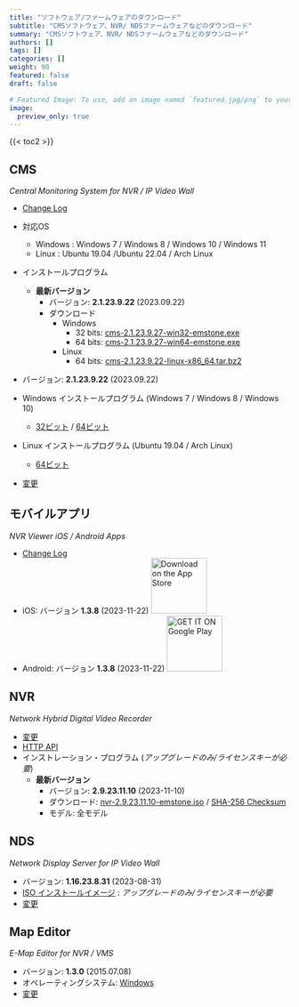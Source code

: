 ```yaml
---
title: "ソフトウェア/ファームウェアのダウンロード"
subtitle: "CMSソフトウェア、NVR/ NDSファームウェアなどのダウンロード"
summary: "CMSソフトウェア、NVR/ NDSファームウェアなどのダウンロード"
authors: []
tags: []
categories: []
weight: 90
featured: false
draft: false

# Featured Image: To use, add an image named `featured.jpg/png` to your page's folder.
image:
  preview_only: true
---
```


{{< toc2 >}}

## CMS

*Central Monitoring System for NVR / IP Video Wall*

- [Change Log](/docs/cms/changelog/cms21.html)
- 対応OS
  - Windows : Windows 7 / Windows 8 / Windows 10 / Windows 11
  - Linux : Ubuntu 19.04 /Ubuntu 22.04 / Arch Linux
- インストールプログラム
  - **最新バージョン**
    - バージョン: **2.1.23.9.22** (2023.09.22)
    - ダウンロード
      - Windows
        - 32 bits: [cms-2.1.23.9.27-win32-emstone.exe](https://www.emstone.com/data/cms/cms-2.1.23.9.27-win32-emstone.exe)
        - 64 bits: [cms-2.1.23.9.27-win64-emstone.exe](https://www.emstone.com/data/cms/cms-2.1.23.9.27-win64-emstone.exe)
      - Linux
        - 64 bits: [cms-2.1.23.9.22-linux-x86_64.tar.bz2](https://www.emstone.com/data/cms/cms-2.1.23.9.22-linux-x86_64.tar.bz2)

- バージョン: **2.1.23.9.22** (2023.09.22)
- Windows インストールプログラム (Windows 7 / Windows 8 / Windows 10)
  - [32ビット](https://www.emstone.com/data/cms/cms-2.1.23.9.27-win32-emstone.exe) / [64ビット](https://www.emstone.com/data/cms/cms-2.1.23.9.27-win64-emstone.exe)
- Linux インストールプログラム (Ubuntu 19.04 / Arch Linux)
  - [64ビット](https://www.emstone.com/data/cms/cms-2.1.23.9.22-linux-x86_64.tar.bz2)
- [変更](/docs/cms/changelog/cms21.html)

## モバイルアプリ

*NVR Viewer iOS / Android Apps*

- [Change Log](/docs/nvr-viewer/ChangeLog.html)
- iOS: バージョン **1.3.8** (2023-11-22)
  <a href="https://apps.apple.com/kr/app/linux-nvr-mobile-viewer/id561848768" target="_blank"><img width="100px" src="/img/app-store-badge.png" alt="Download on the App Store" class="d-inline-block py-0 my-2"></a>
- Android: バージョン **1.3.8** (2023-11-22)
  <a href="https://play.google.com/store/apps/details?id=com.emstone.moview" target="_blank"><img width="100px" src="/img/google-play-badge.png" alt="GET IT ON Google Play" class="d-inline-block py-0 my-2"></a>

## NVR

*Network Hybrid Digital Video Recorder*

- [変更](/docs/dvr/changelog/nvr29.html)
- [HTTP API](/docs/dvr/http/)
- インストレーション・プログラム (*アップグレードのみ/ライセンスキーが必要*)
  - **最新バージョン**
    - バージョン: **2.9.23.11.10** (2023-11-10)
    - ダウンロード: [nvr-2.9.23.11.10-emstone.iso](https://www.emstone.com/data/dvr/nvr-2.9.23.11.10-emstone.iso)
                / [SHA-256 Checksum](https://www.emstone.com/data/dvr/nvr-2.9.23.11.10-emstone.iso-sha256.txt)
    - モデル: 全モデル

## NDS

*Network Display Server for IP Video Wall*

- バージョン: **1.16.23.8.31** (2023-08-31)
- [ISO インストールイメージ](https://www.emstone.com/data/nds/nds-1.16.23.8.31.iso)
   : *アップグレードのみ/ライセンスキーが必要*
- [変更](/docs/nds/ChangeLog.html)

## Map Editor

*E-Map Editor for NVR / VMS*

- バージョン: **1.3.0** (2015.07.08)
- オペレーティングシステム: [Windows](https://www.emstone.com/data/vms/mapedit/vms-mapedit-1.3.0-win-ia32-20150708.zip)
- [変更](https://www.emstone.com/data/https://github.com/nvrsw/mapedit/blob/master/ChangeLog.md)

